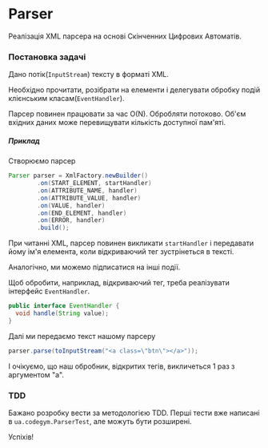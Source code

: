 # Parser
Реалізація XML парсера на основі Скінченних Цифрових Автоматів.

### Постановка задачі

Дано потік(```InputStream```) тексту в форматі XML.

Необхідно прочитати, розібрати на елементи
і делегувати обробку подій клієнським класам(```EventHandler```).


Парсер повинен працювати за час O(N).
Обробляти потоково.
Об'єм вхідних даних може перевищувати кількість доступної пам'яті.

##### Приклад

Створюємо парсер

```java
Parser parser = XmlFactory.newBuilder()
        .on(START_ELEMENT, startHandler)
        .on(ATTRIBUTE_NAME, handler)
        .on(ATTRIBUTE_VALUE, handler)
        .on(VALUE, handler)
        .on(END_ELEMENT, handler)
        .on(ERROR, handler)
        .build();
```

При читанні XML, парсер повинен викликати ```startHandler``` і передавати йому ім'я елемента,
коли відкриваючий тег зустрінеться в тексті.


Аналогічно, ми можемо підписатися на інші події.

Щоб обробити, наприклад, відкриваючий тег, треба реалізувати інтерфейс ```EventHandler```.

```java
public interface EventHandler {
  void handle(String value);
}
```

Далі ми передаємо текст нашому парсеру

```java
parser.parse(toInputStream("<a class=\"btn\"></a>"));
```

І очікуємо, що наш обробник, відкритих тегів, викличеться 1 раз з аргументом "a".

### TDD

Бажано розробку вести за методологією TDD.
Перші тести вже написані в ```ua.codegym.ParserTest```, але можуть бути розширені.


Успіхів!

